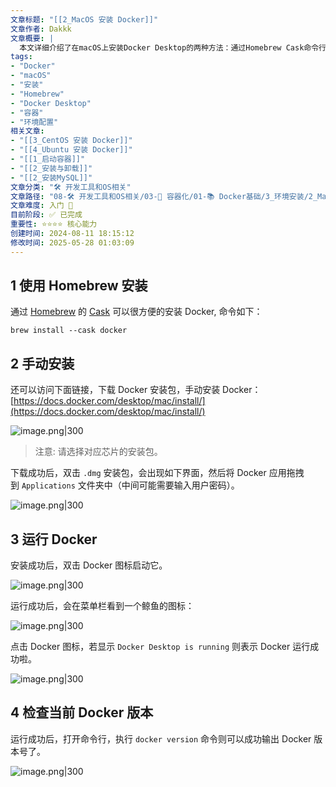 ```yaml
---
文章标题: "[[2_MacOS 安装 Docker]]" 
文章作者: Dakkk
文章概要: |
  本文详细介绍了在macOS上安装Docker Desktop的两种方法：通过Homebrew Cask命令行安装和手动下载`.dmg`包安装。并指导用户如何启动Docker及验证其运行状态和版本，适合初学者快速搭建Docker环境。
tags:
- "Docker"
- "macOS"
- "安装"
- "Homebrew"
- "Docker Desktop"
- "容器"
- "环境配置"
相关文章:
- "[[3_CentOS 安装 Docker]]"
- "[[4_Ubuntu 安装 Docker]]"
- "[[1_启动容器]]"
- "[[2_安装与卸载]]"
- "[[2_安装MySQL]]"
文章分类: "🛠️ 开发工具和OS相关"
文章路径: "08-🛠️ 开发工具和OS相关/03-🐋 容器化/01-📚 Docker基础/3_环境安装/2_MacOS 安装 Docker.md"
文章难度: 入门 🌱
目前阶段: ✅ 已完成
重要性: ⭐⭐⭐⭐ 核心能力
创建时间: 2024-08-11 18:15:12
修改时间: 2025-05-28 01:03:09
---
```


## 1 使用 Homebrew 安装

通过 [Homebrew](https://brew.sh/) 的 [Cask](https://github.com/Homebrew/homebrew-cask) 可以很方便的安装 Docker, 命令如下：

```docker
brew install --cask docker
```

## 2 手动安装

还可以访问下面链接，下载 Docker 安装包，手动安装 Docker：
[https://docs.docker.com/desktop/mac/install/](https://docs.docker.com/desktop/mac/install/)

![image.png|300](https://my-obsidian-image.oss-cn-guangzhou.aliyuncs.com/2024/05/f2f774a665178fdbf8ee5eb64468931a.png)


> 注意: 请选择对应芯片的安装包。

下载成功后，双击 `.dmg` 安装包，会出现如下界面，然后将 Docker 应用拖拽到 `Applications` 文件夹中（中间可能需要输入用户密码）。

![image.png|300](https://my-obsidian-image.oss-cn-guangzhou.aliyuncs.com/2024/05/9e3330f3ae9e4fa4f646e9f5cee9061c.png)
## 3 运行 Docker

安装成功后，双击 Docker 图标启动它。

![image.png|300](https://my-obsidian-image.oss-cn-guangzhou.aliyuncs.com/2024/05/bb991d946fc5d85dc4375f618426360e.png)

运行成功后，会在菜单栏看到一个鲸鱼的图标：

![image.png|300](https://my-obsidian-image.oss-cn-guangzhou.aliyuncs.com/2024/05/4eedc1ddee9208ded9cd1056e1c69de7.png)


点击 Docker 图标，若显示 `Docker Desktop is running` 则表示 Docker 运行成功啦。

![image.png|300](https://my-obsidian-image.oss-cn-guangzhou.aliyuncs.com/2024/05/7e5353218f941442bf271dc23f90bc5a.png)

## 4 检查当前 Docker 版本

运行成功后，打开命令行，执行 `docker version` 命令则可以成功输出 Docker 版本号了。

![image.png|300](https://my-obsidian-image.oss-cn-guangzhou.aliyuncs.com/2024/05/02a3735dac8fc4a82917dc9a5f51cc0c.png)
